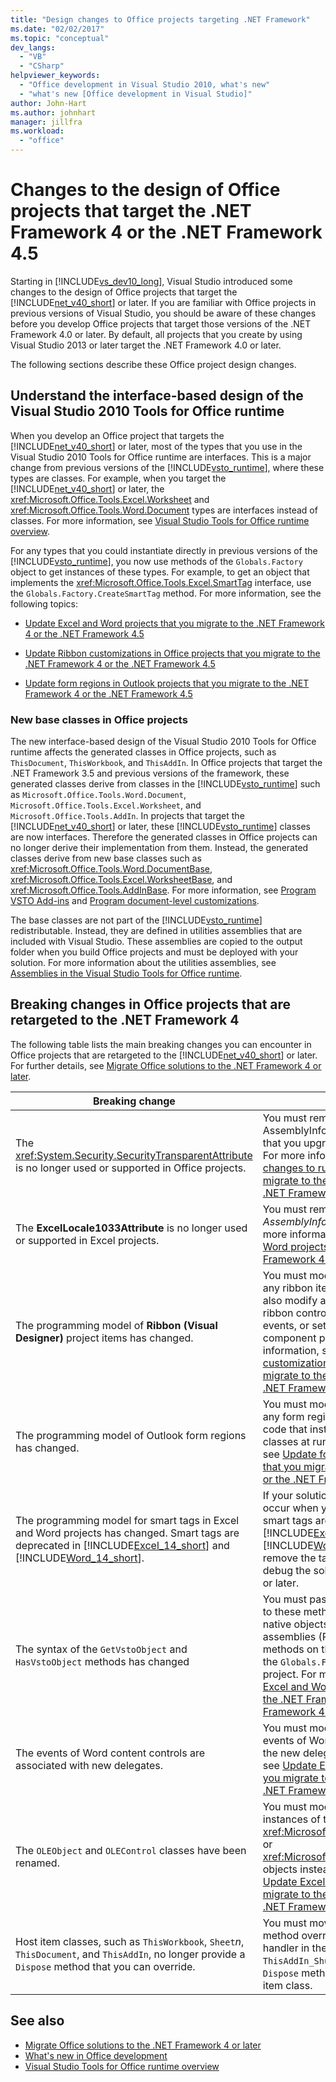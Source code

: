```yaml
---
title: "Design changes to Office projects targeting .NET Framework"
ms.date: "02/02/2017"
ms.topic: "conceptual"
dev_langs:
  - "VB"
  - "CSharp"
helpviewer_keywords:
  - "Office development in Visual Studio 2010, what's new"
  - "what's new [Office development in Visual Studio]"
author: John-Hart
ms.author: johnhart
manager: jillfra
ms.workload:
  - "office"
---
```

# Changes to the design of Office projects that target the .NET Framework 4 or the .NET Framework 4.5
  Starting in [!INCLUDE[vs_dev10_long](../sharepoint/includes/vs-dev10-long-md.md)], Visual Studio introduced some changes to the design of Office projects that target the [!INCLUDE[net_v40_short](../sharepoint/includes/net-v40-short-md.md)] or later. If you are familiar with Office projects in previous versions of Visual Studio, you should be aware of these changes before you develop Office projects that target those versions of the .NET Framework 4.0 or later. By default, all projects that you create by using Visual Studio 2013 or later target the .NET Framework 4.0 or later.

 The following sections describe these Office project design changes.

## Understand the interface-based design of the Visual Studio 2010 Tools for Office runtime
 When you develop an Office project that targets the [!INCLUDE[net_v40_short](../sharepoint/includes/net-v40-short-md.md)] or later, most of the types that you use in the Visual Studio 2010 Tools for Office runtime are interfaces. This is a major change from previous versions of the [!INCLUDE[vsto_runtime](../vsto/includes/vsto-runtime-md.md)], where these types are classes. For example, when you target the [!INCLUDE[net_v40_short](../sharepoint/includes/net-v40-short-md.md)] or later, the <xref:Microsoft.Office.Tools.Excel.Worksheet> and <xref:Microsoft.Office.Tools.Word.Document> types are interfaces instead of classes. For more information, see [Visual Studio Tools for Office runtime overview](../vsto/visual-studio-tools-for-office-runtime-overview.md).

 For any types that you could instantiate directly in previous versions of the [!INCLUDE[vsto_runtime](../vsto/includes/vsto-runtime-md.md)], you now use methods of the `Globals.Factory` object to get instances of these types. For example, to get an object that implements the <xref:Microsoft.Office.Tools.Excel.SmartTag> interface, use the `Globals.Factory.CreateSmartTag` method. For more information, see the following topics:

- [Update Excel and Word projects that you migrate to the .NET Framework 4 or the .NET Framework 4.5](../vsto/updating-excel-and-word-projects-that-you-migrate-to-the-dotnet-framework-4-or-the-dotnet-framework-4-5.md)

- [Update Ribbon customizations in Office projects that you migrate to the .NET Framework 4 or the .NET Framework 4.5](update-ribbon-customizations-in-office-projects-to-migrate-to-dotnet-framework-4-or-4-5.md)

- [Update form regions in Outlook projects that you migrate to the .NET Framework 4 or the .NET Framework 4.5](../vsto/updating-form-regions-in-outlook-projects-that-you-migrate-to-the-dotnet-framework-4-or-the-dotnet-framework-4-5.md)

### New base classes in Office projects
 The new interface-based design of the Visual Studio 2010 Tools for Office runtime affects the generated classes in Office projects, such as `ThisDocument`, `ThisWorkbook`, and `ThisAddIn`. In Office projects that target the .NET Framework 3.5 and previous versions of the framework, these generated classes derive from classes in the [!INCLUDE[vsto_runtime](../vsto/includes/vsto-runtime-md.md)] such as `Microsoft.Office.Tools.Word.Document`, `Microsoft.Office.Tools.Excel.Worksheet`, and `Microsoft.Office.Tools.AddIn`. In projects that target the [!INCLUDE[net_v40_short](../sharepoint/includes/net-v40-short-md.md)] or later, these [!INCLUDE[vsto_runtime](../vsto/includes/vsto-runtime-md.md)] classes are now interfaces. Therefore the generated classes in Office projects can no longer derive their implementation from them. Instead, the generated classes derive from new base classes such as <xref:Microsoft.Office.Tools.Word.DocumentBase>, <xref:Microsoft.Office.Tools.Excel.WorksheetBase>, and <xref:Microsoft.Office.Tools.AddInBase>. For more information, see [Program VSTO Add-ins](../vsto/programming-vsto-add-ins.md) and [Program document-level customizations](../vsto/programming-document-level-customizations.md).

 The base classes are not part of the [!INCLUDE[vsto_runtime](../vsto/includes/vsto-runtime-md.md)] redistributable. Instead, they are defined in utilities assemblies that are included with Visual Studio. These assemblies are copied to the output folder when you build Office projects and must be deployed with your solution. For more information about the utilities assemblies, see [Assemblies in the Visual Studio Tools for Office runtime](../vsto/assemblies-in-the-visual-studio-tools-for-office-runtime.md).

## Breaking changes in Office projects that are retargeted to the .NET Framework 4
 The following table lists the main breaking changes you can encounter in Office projects that are retargeted to the [!INCLUDE[net_v40_short](../sharepoint/includes/net-v40-short-md.md)] or later. For further details, see [Migrate Office solutions to the .NET Framework 4 or later](../vsto/migrating-office-solutions-to-the-dotnet-framework-4-or-later.md).

|Breaking change|Consequence|
|---------------------|-----------------|
|The <xref:System.Security.SecurityTransparentAttribute> is no longer used or supported in Office projects.|You must remove this attribute from the AssemblyInfo code file in Office projects that you upgrade from Visual Studio 2008. For more information, see [Required changes to run Office projects that you migrate to the .NET Framework 4 or the .NET Framework 4.5](../vsto/required-changes-to-run-office-projects-that-you-migrate-to-the-dotnet-framework-4-or-the-dotnet-framework-4-5.md).|
|The **ExcelLocale1033Attribute** is no longer used or supported in Excel projects.|You must remove this attribute from the *AssemblyInfo* code file in Excel projects. For more information, see [Update Excel and Word projects that you migrate to the .NET Framework 4 or the .NET Framework 4.5](../vsto/updating-excel-and-word-projects-that-you-migrate-to-the-dotnet-framework-4-or-the-dotnet-framework-4-5.md).|
|The programming model of **Ribbon (Visual Designer)** project items has changed.|You must modify the code-behind file for any ribbon items in your project. You must also modify any code that instantiates ribbon controls at run time, handles ribbon events, or sets the position of a ribbon component programmatically. For more information, see [Update Ribbon customizations in Office projects that you migrate to the .NET Framework 4 or the .NET Framework 4.5](update-ribbon-customizations-in-office-projects-to-migrate-to-dotnet-framework-4-or-4-5.md).|
|The programming model of Outlook form regions has changed.|You must modify the code-behind file for any form regions in your project and any code that instantiates certain form region classes at run time. For more information, see [Update form regions in Outlook projects that you migrate to the .NET Framework 4 or the .NET Framework 4.5](../vsto/updating-form-regions-in-outlook-projects-that-you-migrate-to-the-dotnet-framework-4-or-the-dotnet-framework-4-5.md).|
|The programming model for smart tags in Excel and Word projects has changed. Smart tags are deprecated in [!INCLUDE[Excel_14_short](../vsto/includes/excel-14-short-md.md)] and [!INCLUDE[Word_14_short](../vsto/includes/word-14-short-md.md)].|If your solution uses smart tags, errors will occur when you build the project. Because smart tags are deprecated in [!INCLUDE[Excel_14_short](../vsto/includes/excel-14-short-md.md)] and [!INCLUDE[Word_14_short](../vsto/includes/word-14-short-md.md)], you must remove the tags before you can test and debug the solution in [!INCLUDE[vs_dev12](../vsto/includes/vs-dev12-md.md)] or later.|
|The syntax of the `GetVstoObject` and `HasVstoObject` methods has changed|You must pass the `Globals.Factory` object to these methods when you access them on native objects from the primary interop assemblies (PIAs), or you can access these methods on the object that is returned by the `Globals.Factory` property in your project. For more information, see [Update Excel and Word projects that you migrate to the .NET Framework 4 or the .NET Framework 4.5](../vsto/updating-excel-and-word-projects-that-you-migrate-to-the-dotnet-framework-4-or-the-dotnet-framework-4-5.md).|
|The events of Word content controls are associated with new delegates.|You must modify any code that handles events of Word content controls to specify the new delegates. For more information, see [Update Excel and Word projects that you migrate to the .NET Framework 4 or the .NET Framework 4.5](../vsto/updating-excel-and-word-projects-that-you-migrate-to-the-dotnet-framework-4-or-the-dotnet-framework-4-5.md).|
|The `OLEObject` and `OLEControl` classes have been renamed.|You must modify any code that uses instances of these classes to use <xref:Microsoft.Office.Tools.Excel.ControlSite> or <xref:Microsoft.Office.Tools.Word.ControlSite> objects instead. For more information, see [Update Excel and Word projects that you migrate to the .NET Framework 4 or the .NET Framework 4.5](../vsto/updating-excel-and-word-projects-that-you-migrate-to-the-dotnet-framework-4-or-the-dotnet-framework-4-5.md).|
|Host item classes, such as `ThisWorkbook`, `Sheet`*n*, `ThisDocument`, and `ThisAddIn`, no longer provide a `Dispose` method that you can override.|You must move any code in the `Dispose` method override to the `Shutdown` event handler in the host item class, for example, `ThisAddIn_Shutdown`, and remove the `Dispose` method override from your host item class.|

## See also
- [Migrate Office solutions to the .NET Framework 4 or later](../vsto/migrating-office-solutions-to-the-dotnet-framework-4-or-later.md)
- [What's new in Office development](https://msdn.microsoft.com/library/bf054af2-c896-4723-aa15-6381145b14bb)
- [Visual Studio Tools for Office runtime overview](../vsto/visual-studio-tools-for-office-runtime-overview.md)
